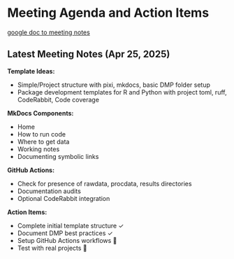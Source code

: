 # Meeting Agenda and Action Items

[google doc to meeting notes](https://docs.google.com/document/d/1Gj4BFFmzT4vQIFH8nRNhtGOJfGi515bs847rXFNPn_8/edit?tab=t.0)

## Latest Meeting Notes (Apr 25, 2025)

**Template Ideas:**

- Simple/Project structure with pixi, mkdocs, basic DMP folder setup
- Package development templates for R and Python with project toml, ruff, CodeRabbit, Code coverage

**MkDocs Components:**

- Home
- How to run code
- Where to get data
- Working notes
- Documenting symbolic links

**GitHub Actions:**

- Check for presence of rawdata, procdata, results directories
- Documentation audits
- Optional CodeRabbit integration

**Action Items:**

- Complete initial template structure ✓
- Document DMP best practices ✓
- Setup GitHub Actions workflows 🚧
- Test with real projects 🚧
